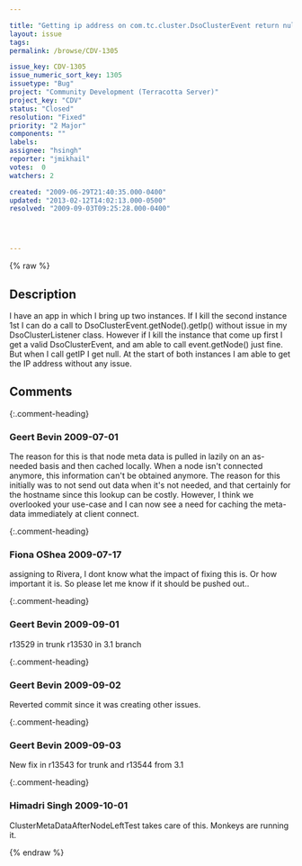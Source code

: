 ```yaml
---

title: "Getting ip address on com.tc.cluster.DsoClusterEvent return null"
layout: issue
tags: 
permalink: /browse/CDV-1305

issue_key: CDV-1305
issue_numeric_sort_key: 1305
issuetype: "Bug"
project: "Community Development (Terracotta Server)"
project_key: "CDV"
status: "Closed"
resolution: "Fixed"
priority: "2 Major"
components: ""
labels: 
assignee: "hsingh"
reporter: "jmikhail"
votes:  0
watchers: 2

created: "2009-06-29T21:40:35.000-0400"
updated: "2013-02-12T14:02:13.000-0500"
resolved: "2009-09-03T09:25:28.000-0400"




---
```


{% raw %}

## Description

<div markdown="1" class="description">

I have an app in which I bring up two instances.  If I kill the second instance 1st I can do a call to DsoClusterEvent.getNode().getIp() without issue in my DsoClusterListener class.  However if I kill the instance that come up first I get a valid DsoClusterEvent, and am able to call event.getNode() just fine.  But when I call getIP I get null.  At the start of both instances I am able to get the IP address without any issue.

</div>

## Comments


{:.comment-heading}
### **Geert Bevin** <span class="date">2009-07-01</span>

<div markdown="1" class="comment">

The reason for this is that node meta data is pulled in lazily on an as-needed basis and then cached locally. When a node isn't connected anymore, this information can't be obtained anymore. The reason for this initially was to not send out data when it's not needed, and that certainly for the hostname since this lookup can be costly. However, I think we overlooked your use-case and I can now see a need for caching the meta-data immediately at client connect.

</div>


{:.comment-heading}
### **Fiona OShea** <span class="date">2009-07-17</span>

<div markdown="1" class="comment">

assigning to Rivera, I dont know what the impact of fixing this is.
Or how important it is.  So please let me know if it should be pushed out..

</div>


{:.comment-heading}
### **Geert Bevin** <span class="date">2009-09-01</span>

<div markdown="1" class="comment">

r13529 in trunk
r13530 in 3.1 branch

</div>


{:.comment-heading}
### **Geert Bevin** <span class="date">2009-09-02</span>

<div markdown="1" class="comment">

Reverted commit since it was creating other issues.

</div>


{:.comment-heading}
### **Geert Bevin** <span class="date">2009-09-03</span>

<div markdown="1" class="comment">

New fix in r13543 for trunk and r13544 from 3.1

</div>


{:.comment-heading}
### **Himadri Singh** <span class="date">2009-10-01</span>

<div markdown="1" class="comment">

ClusterMetaDataAfterNodeLeftTest takes care of this. Monkeys are running it.

</div>



{% endraw %}
